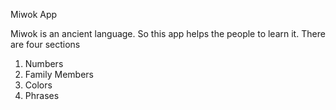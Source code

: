 Miwok App

Miwok is an ancient language. So this app helps the people to learn it.
There are four sections 
1) Numbers
2) Family Members
3) Colors
4) Phrases






